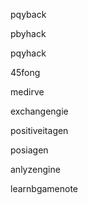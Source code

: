 pqyback

pbyhack

pqyhack

45fong

medirve

exchangengie

positiveitagen
 
posiagen

anlyzengine

learnbgamenote
